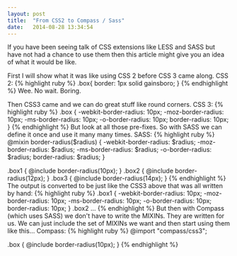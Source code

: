```yaml
---
layout: post
title:  "From CSS2 to Compass / Sass"
date:   2014-08-28 13:34:54
---
```

If you have been seeing talk of CSS extensions like LESS and SASS but have not had a chance to use them then this article might give you an idea of what it would be like.

First I will show what it was like using CSS 2 before CSS 3 came along.
CSS 2:
{% highlight ruby %}
.box{
  border: 1px solid gainsboro;
}
{% endhighlight %}
Wee. No wait. Boring.

Then CSS3 came and we can do great stuff like round corners.
CSS 3:
{% highlight ruby %}
.box {
  -webkit-border-radius: 10px;
  -moz-border-radius: 10px;
  -ms-border-radius: 10px;
  -o-border-radius: 10px;
  border-radius: 10px;
}
{% endhighlight %}
But look at all those pre-fixes. So with SASS we can define it once and use it many many times.
SASS:
{% highlight ruby %}
@mixin border-radius($radius) {
  -webkit-border-radius: $radius;
  -moz-border-radius: $radius;
  -ms-border-radius: $radius;
  -o-border-radius: $radius;
  border-radius: $radius;
}

.box1 { @include border-radius(10px); }
.box2 { @include border-radius(12px); }
.box3 { @include border-radius(14px); }
{% endhighlight %}
The output is converted to be just like the CSS3 above that was all written by hand:
{% highlight ruby %}
.box1 {
  -webkit-border-radius: 10px;
  -moz-border-radius: 10px;
  -ms-border-radius: 10px;
  -o-border-radius: 10px;
  border-radius: 10px;
}
.box2 ...
{% endhighlight %}
But then with Compass (which uses SASS) we don't have to write the MIXINs. They are written for us. We can just include the set of MIXINs we want and then start using them like this...
Compass:
{% highlight ruby %}
@import "compass/css3";

.box {
  @include border-radius(10px);
}
{% endhighlight %}
